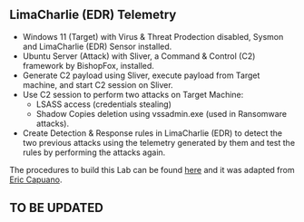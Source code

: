 ## LimaCharlie (EDR) Telemetry
- Windows 11 (Target) with Virus & Threat Prodection disabled, Sysmon and LimaCharlie (EDR) Sensor installed.
- Ubuntu Server (Attack) with Sliver, a Command & Control (C2) framework by BishopFox, installed.
- Generate C2 payload using Sliver, execute payload from Target machine, and start C2 session on Sliver.
- Use C2 session to perform two attacks on Target Machine:
    - LSASS access (credentials stealing)
    - Shadow Copies deletion using vssadmin.exe (used in Ransomware attacks).
- Create Detection & Response rules in LimaCharlie (EDR) to detect the two previous attacks using
the telemetry generated by them and test the rules by performing the attacks again.

The procedures to build this Lab can be found [here](https://github.com/robsann/LimaCharlieEDRTelemetry/blob/main/procedure.md) and it was adapted from [Eric Capuano](https://blog.ecapuano.com/p/so-you-want-to-be-a-soc-analyst-intro).

## TO BE UPDATED
